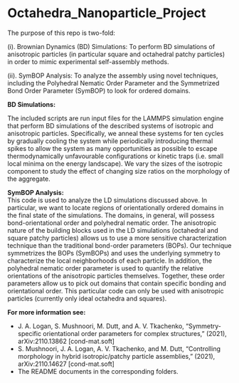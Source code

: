 # Octahedra_Nanoparticle_Project


The purpose of this repo is two-fold:

(i). Brownian Dynamics (BD) Simulations: To perform BD simulations of anisotropic particles (in particular square and octahedral patchy particles) in order to mimic experimental self-assembly methods.

(ii). SymBOP Analysis: To analyze the assembly using novel techniques, including the Polyhedral Nematic Order Parameter and the Symmetrized Bond Order Parameter (SymBOP) to look for ordered domains.


**BD Simulations:**<br />

The included scripts are run input files for the LAMMPS simulation engine that perform BD simulations of the described systems of isotropic and anisotropic particles. Specifically, we anneal these systems for ten cycles by gradually cooling the system while periodically introducing thermal spikes to allow the system as many opportunities as possible to escape thermodynamically unfavourable configurations or kinetic traps (i.e. small local minima on the energy landscape). We vary the sizes of the isotropic component to study the effect of changing size ratios on the morphology of the aggregate. 

**SymBOP Analysis:**<br />
    This code is used to analyze the LD simulations discussed above. In particular, we want to locate regions of orientationally ordered domains in the final state of the simulations. The domains, in general, will possess bond-orientational order and polyhedral nematic order. The anisotropic nature of the building blocks used in the LD simulations (octahedral and square patchy particles) allows us to use a more sensitive characterization technique than the traditional bond-order parameters (BOPs). Our technique symmetrizes the BOPs (SymBOPs) and uses the underlying symmetry to characterize the local neighborhoods of each particle. In addition, the polyhedral nematic order parameter is used to quantify the relative orientations of the anisotropic particles themselves. Together, these order parameters allow us to pick out domains that contain specific bonding and orientational order. This particular code can only be used with anisotropic particles (currently only ideal octahedra and squares).



**For more information see:** 
- J. A. Logan,  S. Mushnoori,  M. Dutt, and A. V. Tkachenko, “Symmetry-specific orientational order parameters for complex structures,” (2021), arXiv:2110.13862 [cond-mat.soft]
- S. Mushnoori, J. A. Logan, A. V. Tkachenko, and M. Dutt, “Controlling morphology in hybrid isotropic/patchy particle assemblies,” (2021), arXiv:2110.14627 [cond-mat.soft]
- The README documents in the corresponding folders.
